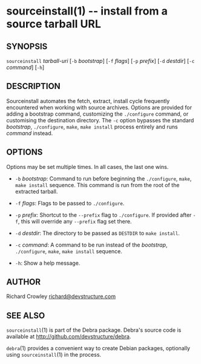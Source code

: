 sourceinstall(1) -- install from a source tarball URL
=====================================================

## SYNOPSIS

`sourceinstall` _tarball-uri_ [`-b` _bootstrap_] [`-f` _flags_] [`-p` _prefix_] [`-d` _destdir_] [`-c` _command_] [`-h`]  

## DESCRIPTION

Sourceinstall automates the fetch, extract, install cycle frequently encountered when working with source archives.  Options are provided for adding a bootstrap command, customizing the `./configure` command, or customising the destination directory.  The `-c` option bypasses the standard _bootstrap_, `./configure`, `make`, `make install` process entirely and runs _command_ instead.

## OPTIONS

Options may be set multiple times.  In all cases, the last one wins.

* `-b` _bootstrap_:
  Command to run before beginning the `./configure`, `make`, `make install` sequence.  This command is run from the root of the extracted tarball.

* `-f` _flags_:
  Flags to be passed to `./configure`.

* `-p` _prefix_:
  Shortcut to the `--prefix` flag to `./configure`.  If provided after `-f`, this will override any `--prefix` flag set there.

* `-d` _destdir_:
  The directory to be passed as `DESTDIR` to `make install`.

* `-c` _command_:
  A command to be run instead of the _bootstrap_, `./configure`, `make`, `make install` sequence.

* `-h`:
  Show a help message.

## AUTHOR

Richard Crowley <richard@devstructure.com>

## SEE ALSO

`sourceinstall`(1) is part of the Debra package.  Debra's source code is available at <http://github.com/devstructure/debra>.

`debra`(1) provides a convenient way to create Debian packages, optionally using `sourceinstall`(1) in the process.
